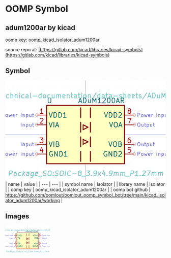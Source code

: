 # OOMP Symbol  
## adum1200ar  by kicad  
  
oomp key: oomp_kicad_isolator_adum1200ar  
  
source repo at: [https://gitlab.com/kicad/libraries/kicad-symbols](https://gitlab.com/kicad/libraries/kicad-symbols)  
## Symbol  
  
[![working.png](working_600.png)](working.png)  
| name | value | 
| --- | --- | 
| symbol name | Isolator | 
| library name | Isolator | 
| oomp key | oomp_kicad_isolator_adum1200ar | 
| oomp bot github | https://github.com/oomlout/oomlout_oomp_symbol_bot/tree/main/kicad_isolator_adum1200ar/working | 
## Images  
  
[![working.png](working_140.png)](working.png)  
